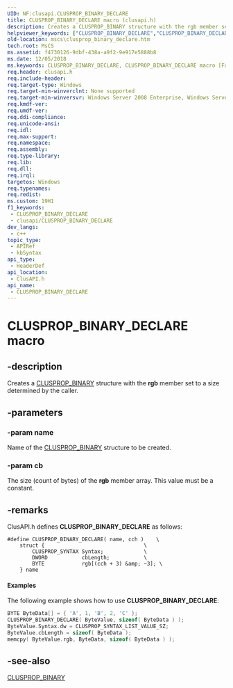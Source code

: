 ```yaml
---
UID: NF:clusapi.CLUSPROP_BINARY_DECLARE
title: CLUSPROP_BINARY_DECLARE macro (clusapi.h)
description: Creates a CLUSPROP_BINARY structure with the rgb member set to a size determined by the caller.
helpviewer_keywords: ["CLUSPROP_BINARY_DECLARE","CLUSPROP_BINARY_DECLARE macro [Failover Cluster]","_wolf_clusprop_binary_declare","clusapi/CLUSPROP_BINARY_DECLARE","mscs.clusprop_binary_declare"]
old-location: mscs\clusprop_binary_declare.htm
tech.root: MsCS
ms.assetid: f4730126-9dbf-438a-a9f2-9e917e5888b8
ms.date: 12/05/2018
ms.keywords: CLUSPROP_BINARY_DECLARE, CLUSPROP_BINARY_DECLARE macro [Failover Cluster], _wolf_clusprop_binary_declare, clusapi/CLUSPROP_BINARY_DECLARE, mscs.clusprop_binary_declare
req.header: clusapi.h
req.include-header: 
req.target-type: Windows
req.target-min-winverclnt: None supported
req.target-min-winversvr: Windows Server 2008 Enterprise, Windows Server 2008 Datacenter
req.kmdf-ver: 
req.umdf-ver: 
req.ddi-compliance: 
req.unicode-ansi: 
req.idl: 
req.max-support: 
req.namespace: 
req.assembly: 
req.type-library: 
req.lib: 
req.dll: 
req.irql: 
targetos: Windows
req.typenames: 
req.redist: 
ms.custom: 19H1
f1_keywords:
 - CLUSPROP_BINARY_DECLARE
 - clusapi/CLUSPROP_BINARY_DECLARE
dev_langs:
 - c++
topic_type:
 - APIRef
 - kbSyntax
api_type:
 - HeaderDef
api_location:
 - ClusAPI.h
api_name:
 - CLUSPROP_BINARY_DECLARE
---
```


# CLUSPROP_BINARY_DECLARE macro


## -description

Creates a  <a href="/previous-versions/windows/desktop/api/clusapi/ns-clusapi-clusprop_binary">CLUSPROP_BINARY</a> structure with the <b>rgb</b> member set to a size determined by the caller.

## -parameters

### -param name

Name of the  <a href="/previous-versions/windows/desktop/api/clusapi/ns-clusapi-clusprop_binary">CLUSPROP_BINARY</a> structure to be created.

### -param cb

The size (count of bytes) of the <b>rgb</b> member array. This value must be a constant.

## -remarks

ClusAPI.h defines  <b>CLUSPROP_BINARY_DECLARE</b> as follows:


``` syntax
#define CLUSPROP_BINARY_DECLARE( name, cch )    \
    struct {                                \
        CLUSPROP_SYNTAX Syntax;             \
        DWORD           cbLength;           \
        BYTE            rgb[(cch + 3) &amp; ~3]; \
    } name
```


#### Examples

The following example shows how to use  <b>CLUSPROP_BINARY_DECLARE</b>:


```cpp
BYTE ByteData[] = { 'A', 1, 'B', 2, 'C' };
CLUSPROP_BINARY_DECLARE( ByteValue, sizeof( ByteData ) );
ByteValue.Syntax.dw = CLUSPROP_SYNTAX_LIST_VALUE_SZ;
ByteValue.cbLength = sizeof( ByteData );
memcpy( ByteValue.rgb, ByteData, sizeof( ByteData ) );

```

## -see-also

<a href="/previous-versions/windows/desktop/api/clusapi/ns-clusapi-clusprop_binary">CLUSPROP_BINARY</a>
